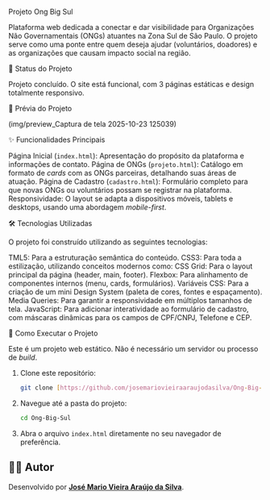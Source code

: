 Projeto Ong Big Sul

Plataforma web dedicada a conectar e dar visibilidade para Organizações Não Governamentais (ONGs) atuantes na Zona Sul de São Paulo. O projeto serve como uma ponte entre quem deseja ajudar (voluntários, doadores) e as organizações que causam impacto social na região.

🚀 Status do Projeto

Projeto concluído. O site está funcional, com 3 páginas estáticas e design totalmente responsivo.

📸 Prévia do Projeto

(img/preview_Captura de tela 2025-10-23 125039)

✨ Funcionalidades Principais

Página Inicial (`index.html`): Apresentação do propósito da plataforma e informações de contato.
Página de ONGs (`projeto.html`): Catálogo em formato de *cards* com as ONGs parceiras, detalhando suas áreas de atuação.
Página de Cadastro (`cadastro.html`): Formulário completo para que novas ONGs ou voluntários possam se registrar na plataforma.
Responsividade: O layout se adapta a dispositivos móveis, tablets e desktops, usando uma abordagem *mobile-first*.

🛠️ Tecnologias Utilizadas

O projeto foi construído utilizando as seguintes tecnologias:

TML5: Para a estruturação semântica do conteúdo.
CSS3: Para toda a estilização, utilizando conceitos modernos como:
CSS Grid: Para o layout principal da página (header, main, footer).
Flexbox: Para alinhamento de componentes internos (menu, cards, formulários).
Variáveis CSS: Para a criação de um mini Design System (paleta de cores, fontes e espaçamento).
Media Queries: Para garantir a responsividade em múltiplos tamanhos de tela.
JavaScript: Para adicionar interatividade ao formulário de cadastro, com máscaras dinâmicas para os campos de CPF/CNPJ, Telefone e CEP.

🏃 Como Executar o Projeto

Este é um projeto web estático. Não é necessário um servidor ou processo de *build*.

1.  Clone este repositório:
    ```sh
    git clone [https://github.com/josemariovieiraaraujodasilva/Ong-Big-Sul.git](https://github.com/josemariovieiraaraujodasilva/Ong-Big-Sul.git)
    ```
2.  Navegue até a pasta do projeto:
    ```sh
    cd Ong-Big-Sul
    ```
3.  Abra o arquivo `index.html` diretamente no seu navegador de preferência.

## 👨‍💻 Autor

Desenvolvido por **[José Mario Vieira Araújo da Silva](https://github.com/josemariovieiraaraujodasilva)**.
